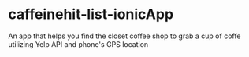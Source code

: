 # caffeinehit-list-ionicApp

An app that helps you find the closet coffee shop to grab a cup of coffe utilizing Yelp API and phone's GPS location